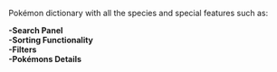Pokémon dictionary with all the species and special features such as:

<strong>-Search Panel</strong><br>
<strong>-Sorting Functionality</strong><br>
<strong>-Filters</strong><br>
<strong>-Pokémons Details</strong>
